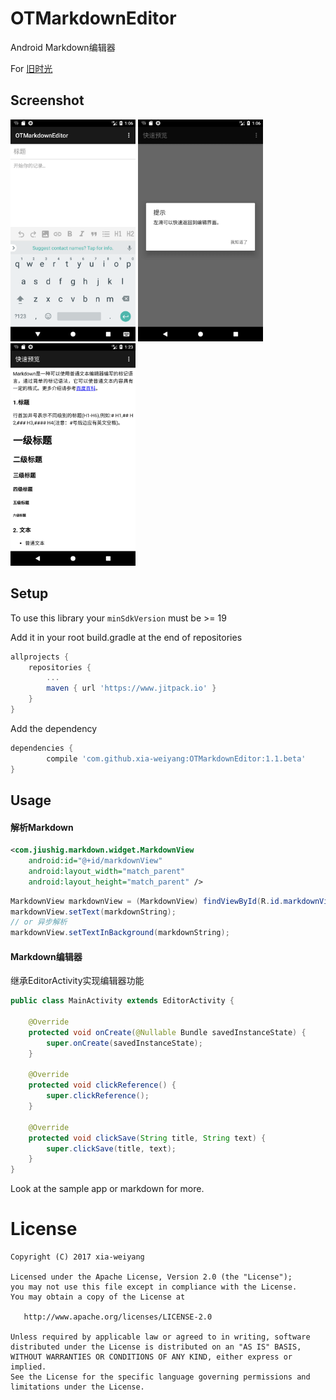 # OTMarkdownEditor

Android Markdown编辑器

For [旧时光](http://jiushig.com)

## Screenshot 
<img src="./img/Screenshot_1513688794.png" width = "200"/>  <img src="./img/Screenshot_1513688800.png" width = "200"/>  <img src="./img/Screenshot_1513689796.png" width = "200"/> 


## Setup

To use this library your `minSdkVersion` must be >= 19

Add it in your root build.gradle at the end of repositories

```gradle
allprojects {
    repositories {
        ...
        maven { url 'https://www.jitpack.io' }
    }
}
```
Add the dependency
```gradle
dependencies {
        compile 'com.github.xia-weiyang:OTMarkdownEditor:1.1.beta'
}
```

## Usage

#### 解析Markdown

```xml
<com.jiushig.markdown.widget.MarkdownView
    android:id="@+id/markdownView"
    android:layout_width="match_parent"
    android:layout_height="match_parent" />
```

```java
MarkdownView markdownView = (MarkdownView) findViewById(R.id.markdownView);
markdownView.setText(markdownString);
// or 异步解析
markdownView.setTextInBackground(markdownString);
```

#### Markdown编辑器

继承EditorActivity实现编辑器功能

```java
public class MainActivity extends EditorActivity {

    @Override
    protected void onCreate(@Nullable Bundle savedInstanceState) {
        super.onCreate(savedInstanceState);
    }

    @Override
    protected void clickReference() {
        super.clickReference();
    }

    @Override
    protected void clickSave(String title, String text) {
        super.clickSave(title, text);
    }
}
```

Look at the sample app or markdown for more.

# License

```
Copyright (C) 2017 xia-weiyang

Licensed under the Apache License, Version 2.0 (the "License");
you may not use this file except in compliance with the License.
You may obtain a copy of the License at

   http://www.apache.org/licenses/LICENSE-2.0

Unless required by applicable law or agreed to in writing, software
distributed under the License is distributed on an "AS IS" BASIS,
WITHOUT WARRANTIES OR CONDITIONS OF ANY KIND, either express or implied.
See the License for the specific language governing permissions and
limitations under the License.
```
